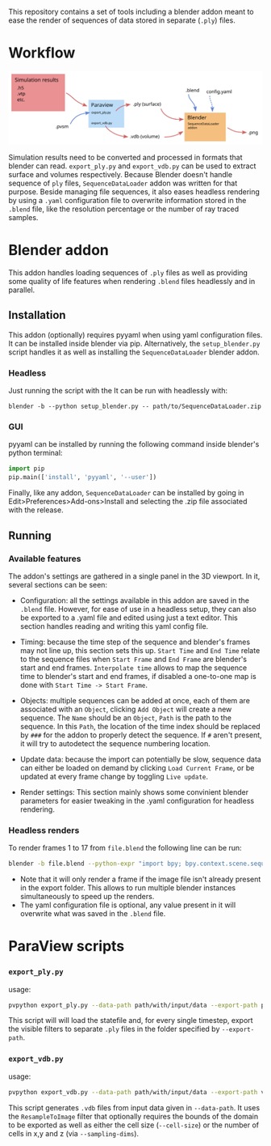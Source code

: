 
This repository contains a set of tools including a blender addon meant to ease the render of sequences of data stored in separate (`.ply`) files.



# Workflow

![Workflow](workflow.svg)


Simulation results need to be converted and processed in formats that blender can read. `export_ply.py` and `export_vdb.py` can be used to extract surface and volumes respectively. Because Blender doesn't handle sequence of `ply` files, `SequenceDataLoader` addon was written for that purpose. Beside managing file sequences, it also eases headless rendering by using a `.yaml` configuration file to overwrite information stored in the `.blend` file, like the resolution percentage or the number of ray traced samples.


# Blender addon

This addon handles loading sequences of `.ply` files as well as providing some quality of life features when rendering `.blend` files headlessly and in parallel.

## Installation

This addon (optionally) requires pyyaml when using yaml configuration files. It can be installed inside blender via pip. Alternatively, the `setup_blender.py` script handles it as well as installing the `SequenceDataLoader` blender addon.


### Headless

Just running the script with the It can be run with headlessly with:
```
blender -b --python setup_blender.py -- path/to/SequenceDataLoader.zip
```

### GUI

pyyaml can be installed by running the following command inside blender's python terminal:
```Python
import pip
pip.main(['install', 'pyyaml', '--user'])
```
Finally, like any addon, `SequenceDataLoader` can be installed by going in Edit>Preferences>Add-ons>Install and selecting the .zip file associated with the release.


## Running

### Available features

The addon's settings are gathered in a single panel in the 3D viewport. In it, several sections can be seen:

- Configuration: all the settings available in this addon are saved in the `.blend` file. However, for ease of use in a headless setup, they can also be exported to a .yaml file and edited using just a text editor. This section handles reading and writing this yaml config file.

- Timing: because the time step of the sequence and blender's frames may not line up, this section sets this up. `Start Time` and `End Time` relate to the sequence files when `Start Frame` and `End Frame` are blender's start and end frames. `Interpolate time` allows to map the sequence time to blender's start and end frames, if disabled a one-to-one map is done with `Start Time -> Start Frame`.

- Objects: multiple sequences can be added at once, each of them are associated with an `Object`, clicking `Add Object` will create a new sequence. The `Name` should be an `Object`, `Path` is the path to the sequence. In this `Path`, the location of the time index should be replaced by `###` for the addon to properly detect the sequence. If `#` aren't present, it will try to autodetect the sequence numbering location.

- Update data: because the import can potentially be slow, sequence data can either be loaded on demand by clicking `Load Current Frame`, or be updated at every frame change by toggling `Live update`.

- Render settings: This section mainly shows some convinient blender parameters for easier tweaking in the .yaml configuration for headless rendering.


### Headless renders

To render frames 1 to 17 from `file.blend` the following line can be run:

```Bash
blender -b file.blend --python-expr "import bpy; bpy.context.scene.sequence_data_render.render_frames()" -- --config-file config.yaml --render-path blender_export --frames 1-17
```

- Note that it will only render a frame if the image file isn't already present in the export folder. This allows to run multiple blender instances simultaneously to speed up the renders.
- The yaml configuration file is optional, any value present in it will overwrite what was saved in the `.blend` file.


# ParaView scripts

### `export_ply.py`

usage:
```Bash
pvpython export_ply.py --data-path path/with/input/data --export-path ply_export statefile.pvsm
```

This script will will load the statefile and, for every single timestep, export the visible filters to separate `.ply` files in the folder specified by `--export-path`.



### `export_vdb.py`

usage:
```Bash
pvpython export_vdb.py --data-path path/with/input/data --export-path vdb_export --sampling-bounds="0,1,-0.5,0.5,-2,2" --cell-size 0.01
```

This script generates `.vdb` files from input data given in `--data-path`. It uses the `ResampleToImage` filter that optionally requires the bounds of the domain to be exported as well as either the cell size (`--cell-size`) or the number of cells in x,y and z (via `--sampling-dims`).




